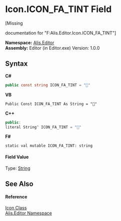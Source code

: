 # Icon.ICON_FA_TINT Field
 

\[Missing <summary> documentation for "F:Alis.Editor.Icon.ICON_FA_TINT"\]

**Namespace:**&nbsp;<a href="b150ade4-39de-a232-5f06-d3cdc1b2c538">Alis.Editor</a><br />**Assembly:**&nbsp;Editor (in Editor.exe) Version: 1.0.0

## Syntax

**C#**<br />
``` C#
public const string ICON_FA_TINT = ""
```

**VB**<br />
``` VB
Public Const ICON_FA_TINT As String = ""
```

**C++**<br />
``` C++
public:
literal String^ ICON_FA_TINT = ""
```

**F#**<br />
``` F#
static val mutable ICON_FA_TINT: string
```


#### Field Value
Type: <a href="https://docs.microsoft.com/dotnet/api/system.string" target="_blank">String</a>

## See Also


#### Reference
<a href="cc0f883c-67f8-f772-c6d7-a60b129f22a7">Icon Class</a><br /><a href="b150ade4-39de-a232-5f06-d3cdc1b2c538">Alis.Editor Namespace</a><br />